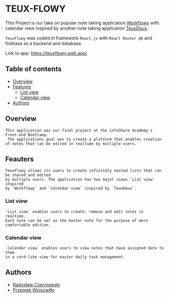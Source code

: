 # TEUX-FLOWY
  This Project is our take on popular note taking application [Workflowy](https://www.workflowy.com/) with calendar view inspired by another note taking application [TeuxDeux](https://teuxdeux.com/).

`TeuxFlowy` was coded in framework `React.js` with `React Router @6` and firebase as a backend and database.

Link to app: https://teuxflowy.web.app/

## Table of contents

- [Overview](#overview)
- [Features](#features)
  - [List view](#list_view)
  - [Calendar view](#calendar_view)
- [Authors](#authors)


## Overview

    This application was our final project at the infoShare Academy's Front-end Bootcamp.
     The applications goal was to create a platform that enables creation of notes that can be edited in realtime by multiple users.

## Feauters

    TeuxFlowy allows its users to create infinitely nested lists that can be shared and edited
    by multiple users. The application has two major views `List view` inspired
    by `Workflowy` and `Calendar view` inspired by `TeuxDeux`.

### List view

    `List view` enables users to create, remove and edit notes in realtime.
    Each note can be set as the master note for the purpose of more comfortable edition.


### Calendar view

    `Calendar view` enables users to view notes that have assigned date to them
    in a card-like view for easier daily task management.

## Authors

- [Radosław Czerniawski](https://github.com/wonszfill)
- [Przemek Wojszwiłło](https://github.com/Radoslaw-Czerniawski)

